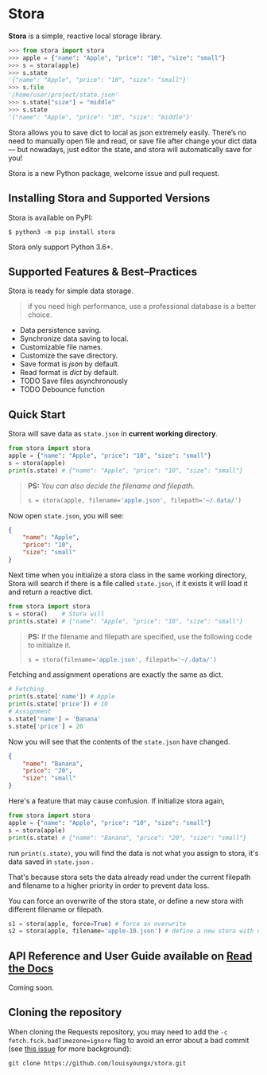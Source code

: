 
# Stora

**Stora** is a simple, reactive local storage library.

```python
>>> from stora import stora
>>> apple = {"name": "Apple", "price": "10", "size": "small"}
>>> s = stora(apple)
>>> s.state
'{"name": "Apple", "price": "10", "size": "small"}'
>>> s.file
'/home/user/project/state.json'
>>> s.state["size"] = "middle"
>>> s.state
'{"name": "Apple", "price": "10", "size": "middle"}'
```

Stora allows you to save dict to local as json extremely easily. There’s no need to manually open file and read, or save file after change your dict data — but nowadays,  just editor the state, and stora will automatically save for you!

Stora is a new Python package, welcome issue and pull request.

## Installing Stora and Supported Versions

Stora is available on PyPI:

```shell
$ python3 -m pip install stora
```

Stora only support Python 3.6+.

## Supported Features & Best–Practices

Stora is ready for simple data storage.

> if you need high performance, use a professional database is a better choice.

- Data persistence saving.
- Synchronize data saving to local.
- Customizable file names.
- Customize the save directory.
- Save format is *json* by default.
- Read format is *dict* by default.
- TODO Save files asynchronously
- TODO Debounce function

## Quick Start

Stora will save data as `state.json` in **current working directory**.

```python
from stora import stora
apple = {"name": "Apple", "price": "10", "size": "small"}
s = stora(apple)
print(s.state) # {"name": "Apple", "price": "10", "size": "small"}
```

> **PS:** *You can also decide the filename and filepath.*
> ```python
> s = stora(apple, filename='apple.json', filepath='~/.data/')
> ```

Now open `state.json`, you will see:
```json
{
    "name": "Apple",
    "price": "10",
    "size": "small"
}
```

Next time when you initialize a stora class in the same working directory, Stora will search if there is a file called `state.json`, if it exists it will load it and return a reactive dict.

```python
from stora import stora
s = stora()    # Stora will
print(s.state) # {"name": "Apple", "price": "10", "size": "small"}
```

> **PS:** If the filename and filepath are specified, use the following code to initialize it.
>
> ```python
> s = stora(filename='apple.json', filepath='~/.data/')
> ```

Fetching and assignment operations are exactly the same as dict.

```python
# Fetching
print(s.state['name']) # Apple
print(s.state['price']) # 10
# Assignment
s.state['name'] = 'Banana'
s.state['price'] = 20
```

Now you will see that the contents of the `state.json` have changed.

```json
{
    "name": "Banana",
    "price": "20",
    "size": "small"
}
```

Here's a feature that may cause confusion. If initialize stora again,

```python
from stora import stora
apple = {"name": "Apple", "price": "10", "size": "small"}
s = stora(apple)
print(s.state) # {"name": "Banana", "price": "20", "size": "small"}
```

run `print(s.state)`, you will find the data is not what you assign to stora, it's data saved in `state.json` .

That's because stora sets the data already read under the current filepath and filename to a higher priority in order to prevent data loss.

You can force an overwrite of the stora state, or define a new stora with different filename or filepath.

```python
s1 = stora(apple, force=True) # force an overwrite
s2 = stora(apple, filename='apple-10.json') # define a new stora with different filename or filepath
```


## API Reference and User Guide available on [Read the Docs](#)

Coming soon.

## Cloning the repository

When cloning the Requests repository, you may need to add the `-c
fetch.fsck.badTimezone=ignore` flag to avoid an error about a bad commit (see
[this issue](https://github.com/psf/requests/issues/2690) for more background):

```shell
git clone https://github.com/louisyoungx/stora.git
```
